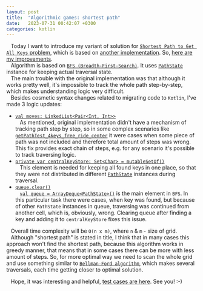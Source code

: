 ```yaml
---
layout: post
title:  "Algorithmic games: shortest path"
date:   2023-07-31 00:42:07 +0300
categories: kotlin
---
```

&nbsp;&nbsp; Today I want to introduce my variant of solution for [`Shortest Path to Get All Keys` problem](https://leetcode.com/problems/shortest-path-to-get-all-keys/), which is based on [another implementation](http://anothercasualcoder.blogspot.com/2018/12/shortest-path-to-get-all-keys-hard.html). So, [here are my improvements](https://github.com/dzmitrykashlach/algorithms-storehouse/blob/9b8a32ee952b8f2ab0cb9fb7d42b683261c1faa9/impl/src/main/kotlin/com/algorithms/storehouse/arrays/shortpathkeys/ShortTestPathAllKeysBFS.kt).  
&nbsp;&nbsp; Algorithm is based on [`BFS (Breadth-First-Search)`](https://en.wikipedia.org/wiki/Breadth-first_search). It uses [`PathState`](https://github.com/dzmitrykashlach/algorithms-storehouse/blob/9b8a32ee952b8f2ab0cb9fb7d42b683261c1faa9/impl/src/main/kotlin/com/algorithms/storehouse/arrays/shortpathkeys/ShortTestPathAllKeysBFS.kt#L85C16-L85C19) instance for keeping actual traversal state.  
&nbsp;&nbsp; The main trouble with the original implementation was that although it works pretty well, it's impossible to track the whole path step-by-step, which makes understanding logic very difficult.  
&nbsp;&nbsp; Besides cosmetic syntax changes related to migrating code to `Kotlin`, I've made 3 logic updates:  
* [`val moves: LinkedList<Pair<Int, Int>>`](https://github.com/dzmitrykashlach/algorithms-storehouse/blob/9b8a32ee952b8f2ab0cb9fb7d42b683261c1faa9/impl/src/main/kotlin/com/algorithms/storehouse/arrays/shortpathkeys/ShortTestPathAllKeysBFS.kt#L87)  
&nbsp;&nbsp; As mentioned, original implementation didn't have a mechanism of tracking path step by step, so in some complex scenarios like [`getPathTest_4keys_free_ride_center`](https://github.com/dzmitrykashlach/algorithms-storehouse/blob/572472a120a470ce6c7b3a9fe5be7284be08accc/impl/src/test/kotlin/arrays/shortpathkeys/ShortTestPathAllKeysBFSTest.kt#L61) it were cases when some piece of path was not included and therefore total amount of steps was wrong. This fix provides exact chain of steps, e.g. for any scenario it's possible to track traversing logic.
* [`private var centralKeyStore: Set<Char> = mutableSetOf()`](https://github.com/dzmitrykashlach/algorithms-storehouse/blob/9b8a32ee952b8f2ab0cb9fb7d42b683261c1faa9/impl/src/main/kotlin/com/algorithms/storehouse/arrays/shortpathkeys/ShortTestPathAllKeysBFS.kt#L24)  
&nbsp;&nbsp; This element is needed for keeping all found keys in one place, so that they were not distributed in different [`PathState`](https://github.com/dzmitrykashlach/algorithms-storehouse/blob/9b8a32ee952b8f2ab0cb9fb7d42b683261c1faa9/impl/src/main/kotlin/com/algorithms/storehouse/arrays/shortpathkeys/ShortTestPathAllKeysBFS.kt#L85C16-L85C19) instances during traversal.
* [`queue.clear()`](https://github.com/dzmitrykashlach/algorithms-storehouse/blob/9b8a32ee952b8f2ab0cb9fb7d42b683261c1faa9/impl/src/main/kotlin/com/algorithms/storehouse/arrays/shortpathkeys/ShortTestPathAllKeysBFS.kt#L74)  
&nbsp;&nbsp; [`val queue = ArrayDeque<PathState>()`](https://github.com/dzmitrykashlach/algorithms-storehouse/blob/9b8a32ee952b8f2ab0cb9fb7d42b683261c1faa9/impl/src/main/kotlin/com/algorithms/storehouse/arrays/shortpathkeys/ShortTestPathAllKeysBFS.kt#L37) is the main element in `BFS`. In this particular task there were cases, when key was found, but because of other `PathState` instances in queue, traversing was continued from another cell, which is, obviously, wrong. Clearing queue after finding a key and adding it to `centralKeyStore` fixes this issue.

&nbsp;&nbsp; Overall time complexity will be `O(n x m)`, where `n` & `m` - size of grid.  
&nbsp;&nbsp; Although "shortest path" is stated in title, I think that in many cases this approach won't find the shortest path, because this algorithm works in greedy manner, that means that in some cases there can be more with less amount of steps. So, for more optimal way we need to scan the whole grid and use something similar to [`Bellman-Ford algorithm`](https://en.wikipedia.org/wiki/Bellman%E2%80%93Ford_algorithm), which makes several traversals, each time getting closer to optimal solution.

&nbsp;&nbsp; Hope, it was interesting and helpful, [test cases are here](https://github.com/dzmitrykashlach/algorithms-storehouse/blob/572472a120a470ce6c7b3a9fe5be7284be08accc/impl/src/test/kotlin/arrays/shortpathkeys/ShortTestPathAllKeysBFSTest.kt). See you! :-)



